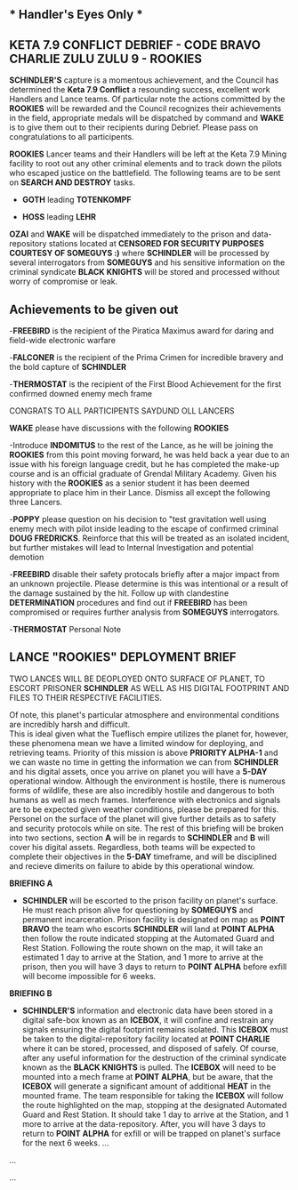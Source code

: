 ## * Handler's Eyes Only *


## KETA 7.9 CONFLICT DEBRIEF - CODE BRAVO CHARLIE ZULU ZULU 9 - ROOKIES

**SCHINDLER'S** capture is a momentous achievement, and the Council has determined the **Keta 7.9 Conflict** a 
resounding success, excellent work Handlers and Lance teams.  Of particular note the actions committed by the 
**ROOKIES** will be rewarded and the Council recognizes their achievements in the field, appropriate medals will
be dispatched by command and **WAKE** is to give them out to their recipients during Debrief.  Please pass on 
congratulations to all participents.

**ROOKIES** Lancer teams and their Handlers will be left at the Keta 7.9 Mining facility to root out any other 
criminal elements and to track down the pilots who escaped justice on the battlefield. The following teams are 
to be sent on **SEARCH AND DESTROY** tasks.  

- **GOTH** leading **TOTENKOMPF**
 
- **HOSS** leading **LEHR**

**OZAI** and **WAKE** will be dispatched immediately to the prison and data-repository stations located at 
**CENSORED FOR SECURITY PURPOSES COURTESY OF SOMEGUYS :)** where **SCHINDLER** will be processed by several 
interrogators from **SOMEGUYS** and his sensitive information on the criminal syndicate **BLACK KNIGHTS** will
be stored and processed without worry of compromise or leak.

## Achievements to be given out
-**FREEBIRD** is the recipient of the Piratica Maximus award for daring and field-wide electronic warfare

-**FALCONER** is the recipient of the Prima Crimen for incredible bravery and the bold capture of **SCHINDLER**

-**THERMOSTAT** is the recipient of the First Blood Achievement for the first confirmed downed enemy mech frame

CONGRATS TO ALL PARTICIPENTS SAYDUND OLL LANCERS


**WAKE** please have discussions with the following **ROOKIES** 

-Introduce **INDOMITUS** to the rest of the Lance, as he will be joining the **ROOKIES** from this point moving
forward, he was held back a year due to an issue with his foreign language credit, but he has completed the 
make-up course and is an official graduate of Grendal Military Academy. Given his history with the **ROOKIES**
as a senior student it has been deemed appropriate to place him in their Lance. Dismiss all except the following
three Lancers.

-**POPPY** please question on his decision to "test gravitation well using enemy mech with pilot inside leading
to the escape of confirmed criminal **DOUG FREDRICKS**. Reinforce that this will be treated as an isolated 
incident, but further mistakes will lead to Internal Investigation and potential demotion

-**FREEBIRD** disable their safety protocals briefly after a major impact from an unknown projectile. Please 
determine is this was intentional or a result of the damage sustained by the hit. Follow up with clandestine 
**DETERMINATION** procedures and find out if **FREEBIRD** has been compromised or requires further analysis 
from **SOMEGUYS** interrogators.

-**THERMOSTAT** Personal Note


## LANCE "ROOKIES" DEPLOYMENT BRIEF

TWO LANCES WILL BE DEOPLOYED ONTO SURFACE OF PLANET, TO ESCORT PRISONER **SCHINDLER** AS WELL AS HIS DIGITAL 
FOOTPRINT AND FILES TO THEIR RESPECTIVE FACILITIES.

Of note, this planet's particular atmosphere and environmental conditions are incredibly harsh and difficult.  
This is ideal given what the Tueflisch empire utilizes the planet for, however, these phenomena mean we have 
a limited window for deploying, and retrieving teams.  Priority of this mission is above **PRIORITY ALPHA-1** 
and we can waste no time in getting the information we can from **SCHINDLER** and his digital assets, once 
you arrive on planet you will have a **5-DAY** operational window. Although the environment is hostile, there 
is numerous forms of wildlife, these are also incredibly hostile and dangerous to both humans as well as mech 
frames. Interference with electronics and signals are to be expected given weather conditions, please be 
prepared for this.  Personel on the surface of the planet will give further details as to safety and security
protocols while on site. The rest of this briefing will be broken into two sections, section **A** will be in 
regards to **SCHINDLER** and **B** will cover his digital assets. Regardless, both teams will be expected to 
complete their objectives in the **5-DAY** timeframe, and will be disciplined and recieve dimerits on failure
to abide by this operational window. 

**BRIEFING A** 

- **SCHINDLER** will be escorted to the prison facility on planet's surface.  He must reach prison alive for
questioning by **SOMEGUYS** and permanent incarceration. Prison facility is designated on map as **POINT 
BRAVO** the team who escorts **SCHINDLER** will land at **POINT ALPHA** then follow the route indicated stopping
at the Automated Guard and Rest Station. Following the route shown on the map, it will take an estimated 1 day
to arrive at the Station, and 1 more to arrive at the prison, then you will have 3 days to return to **POINT
ALPHA** before exfill will become impossible for 6 weeks.

**BRIEFING B** 

- **SCHINDLER'S** information and electronic data have been stored in a digital safe-box known as an **ICEBOX**,
it will confine and restrain any signals ensuring the digital footprint remains isolated. This **ICEBOX** must be
taken to the digital-repository facility located at **POINT CHARLIE** where it can be stored, processed, and
disposed of safely.  Of course, after any useful information for the destruction of the criminal syndicate known
as the **BLACK KNIGHTS** is pulled.  The **ICEBOX** will need to be mounted into a mech frame at **POINT ALPHA**,
but be aware, that the **ICEBOX** will generate a significant amount of additional **HEAT** in the mounted frame.
The team responsible for taking the **ICEBOX** will follow the route highlighted on the map, stopping at the
designated Automated Guard and Rest Station. It should take 1 day to arrive at the Station, and 1 more to arrive
 at the data-repository.  After, you will have 3 days to return to **POINT ALPHA** for exfill or will be trapped
on planet's surface for the next 6 weeks. 
...

...

...
